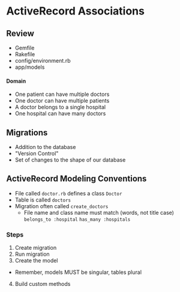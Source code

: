 # ActiveRecord Associations

## Review
- Gemfile
- Rakefile
- config/environment.rb
- app/models

#### Domain
- One patient can have multiple doctors
- One doctor can have multiple patients
- A doctor belongs to a single hospital
- One hospital can have many doctors

## Migrations
- Addition to the database
- "Version Control"
- Set of changes to the shape of our database

## ActiveRecord Modeling Conventions
- File called `doctor.rb` defines a class `Doctor`
- Table is called `doctors`
- Migration often called `create_doctors`
  - File name and class name must match (words, not title case)
`belongs_to :hospital`
`has_many :hospitals`

### Steps
1. Create migration
2. Run migration
3. Create the model
  * Remember, models MUST be singular, tables plural
4. Build custom methods
